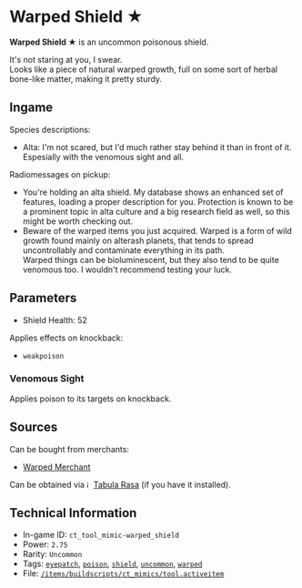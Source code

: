 # Warped Shield ★

 **Warped Shield ★** is an uncommon poisonous shield.

It's not staring at you, I swear.  
Looks like a piece of natural warped growth, full on some sort of herbal bone-like matter, making it pretty sturdy.

## Ingame

Species descriptions:

- Alta: I'm not scared, but I'd much rather stay behind it than in front of it. Espesially with the venomous sight and all.

Radiomessages on pickup:

- You're holding an alta shield. My database shows an enhanced set of features, loading a proper description for you. Protection is known to be a prominent topic in alta culture and a big research field as well, so this might be worth checking out.
- Beware of the warped items you just acquired. Warped is a form of wild growth found mainly on alterash planets, that tends to spread uncontrollably and contaminate everything in its path.  
Warped things can be bioluminescent, but they also tend to be quite venomous too. I wouldn't recommend testing your luck.

## Parameters

- Shield Health: 52

Applies effects on knockback:

- `weakpoison`

### Venomous Sight

Applies poison to its targets on knockback.

## Sources

Can be bought from merchants:

- [Warped Merchant](https://ceterai.github.io/MyEnternia/Wiki/WarpedMerchant)

Can be obtained via <img src="https://steamuserimages-a.akamaihd.net/ugc/263843960696222713/3EC9A7C005541F7D577EBCB8C5736B4EFC9973D6/" alt="icon" width="8" height="12"/> [Tabula Rasa](https://community.playstarbound.com/resources/the-tabula-rasa.3222/) (if you have it installed).

## Technical Information

- In-game ID: `ct_tool_mimic-warped_shield`
- Power: `2.75`
- Rarity: `Uncommon`
- Tags: [`eyepatch`](https://ceterai.github.io/MyEnternia/Wiki/Tags/Eyepatch), [`poison`](https://ceterai.github.io/MyEnternia/Wiki/Tags/Poison), [`shield`](https://ceterai.github.io/MyEnternia/Wiki/Tags/Shield), [`uncommon`](https://ceterai.github.io/MyEnternia/Wiki/Tags/Uncommon), [`warped`](https://ceterai.github.io/MyEnternia/Wiki/Tags/Warped)
- File: [`/items/buildscripts/ct_mimics/tool.activeitem`](https://github.com/Ceterai/Enternia/blob/main/items/buildscripts/ct_mimics/tool.activeitem)
